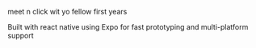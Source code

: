 meet n click wit yo fellow first years

Built with react native using Expo for fast prototyping and multi-platform support

